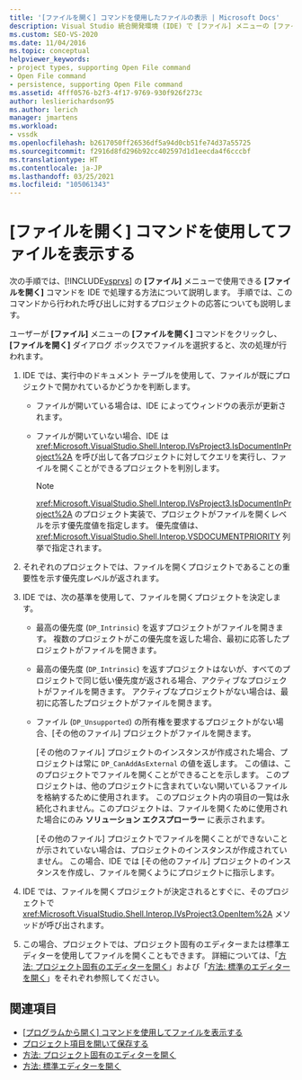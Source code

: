 ```yaml
---
title: '[ファイルを開く] コマンドを使用したファイルの表示 | Microsoft Docs'
description: Visual Studio 統合開発環境 (IDE) で [ファイル] メニューの [ファイルを開く] コマンドを処理してファイルを表示する方法について説明します。
ms.custom: SEO-VS-2020
ms.date: 11/04/2016
ms.topic: conceptual
helpviewer_keywords:
- project types, supporting Open File command
- Open File command
- persistence, supporting Open File command
ms.assetid: 4fff0576-b2f3-4f17-9769-930f926f273c
author: leslierichardson95
ms.author: lerich
manager: jmartens
ms.workload:
- vssdk
ms.openlocfilehash: b2617050ff26536df5a94d0cb51fe74d37a55725
ms.sourcegitcommit: f2916d8fd296b92cc402597d1d1eecda4f6cccbf
ms.translationtype: HT
ms.contentlocale: ja-JP
ms.lasthandoff: 03/25/2021
ms.locfileid: "105061343"
---
```

# <a name="display-files-by-using-the-open-file-command"></a>[ファイルを開く] コマンドを使用してファイルを表示する
次の手順では、[!INCLUDE[vsprvs](../../code-quality/includes/vsprvs_md.md)] の **[ファイル]** メニューで使用できる **[ファイルを開く]** コマンドを IDE で処理する方法について説明します。 手順では、このコマンドから行われた呼び出しに対するプロジェクトの応答についても説明します。

 ユーザーが **[ファイル]** メニューの **[ファイルを開く]** コマンドをクリックし、 **[ファイルを開く]** ダイアログ ボックスでファイルを選択すると、次の処理が行われます。

1. IDE では、実行中のドキュメント テーブルを使用して、ファイルが既にプロジェクトで開かれているかどうかを判断します。

    - ファイルが開いている場合は、IDE によってウィンドウの表示が更新されます。

    - ファイルが開いていない場合、IDE は <xref:Microsoft.VisualStudio.Shell.Interop.IVsProject3.IsDocumentInProject%2A> を呼び出して各プロジェクトに対してクエリを実行し、ファイルを開くことができるプロジェクトを判別します。

        > [!NOTE]
        > <xref:Microsoft.VisualStudio.Shell.Interop.IVsProject3.IsDocumentInProject%2A> のプロジェクト実装で、プロジェクトがファイルを開くレベルを示す優先度値を指定します。 優先度値は、<xref:Microsoft.VisualStudio.Shell.Interop.VSDOCUMENTPRIORITY> 列挙で指定されます。

2. それぞれのプロジェクトでは、ファイルを開くプロジェクトであることの重要性を示す優先度レベルが返されます。

3. IDE では、次の基準を使用して、ファイルを開くプロジェクトを決定します。

    - 最高の優先度 (`DP_Intrinsic`) を返すプロジェクトがファイルを開きます。 複数のプロジェクトがこの優先度を返した場合、最初に応答したプロジェクトがファイルを開きます。

    - 最高の優先度 (`DP_Intrinsic`) を返すプロジェクトはないが、すべてのプロジェクトで同じ低い優先度が返される場合、アクティブなプロジェクトがファイルを開きます。 アクティブなプロジェクトがない場合は、最初に応答したプロジェクトがファイルを開きます。

    - ファイル (`DP_Unsupported`) の所有権を要求するプロジェクトがない場合、[その他のファイル] プロジェクトがファイルを開きます。

         [その他のファイル] プロジェクトのインスタンスが作成された場合、プロジェクトは常に `DP_CanAddAsExternal` の値を返します。 この値は、このプロジェクトでファイルを開くことができることを示します。 このプロジェクトは、他のプロジェクトに含まれていない開いているファイルを格納するために使用されます。 このプロジェクト内の項目の一覧は永続化されません。このプロジェクトは、ファイルを開くために使用された場合にのみ **ソリューション エクスプローラー** に表示されます。

         [その他のファイル] プロジェクトでファイルを開くことができないことが示されていない場合は、プロジェクトのインスタンスが作成されていません。 この場合、IDE では [その他のファイル] プロジェクトのインスタンスを作成し、ファイルを開くようにプロジェクトに指示します。

4. IDE では、ファイルを開くプロジェクトが決定されるとすぐに、そのプロジェクトで <xref:Microsoft.VisualStudio.Shell.Interop.IVsProject3.OpenItem%2A> メソッドが呼び出されます。

5. この場合、プロジェクトでは、プロジェクト固有のエディターまたは標準エディターを使用してファイルを開くこともできます。 詳細については、「[方法: プロジェクト固有のエディターを開く](../../extensibility/how-to-open-project-specific-editors.md)」および「[方法: 標準のエディターを開く](../../extensibility/how-to-open-standard-editors.md)」をそれぞれ参照してください。

## <a name="see-also"></a>関連項目
- [[プログラムから開く] コマンドを使用してファイルを表示する](../../extensibility/internals/displaying-files-by-using-the-open-with-command.md)
- [プロジェクト項目を開いて保存する](../../extensibility/internals/opening-and-saving-project-items.md)
- [方法: プロジェクト固有のエディターを開く](../../extensibility/how-to-open-project-specific-editors.md)
- [方法: 標準エディターを開く](../../extensibility/how-to-open-standard-editors.md)
